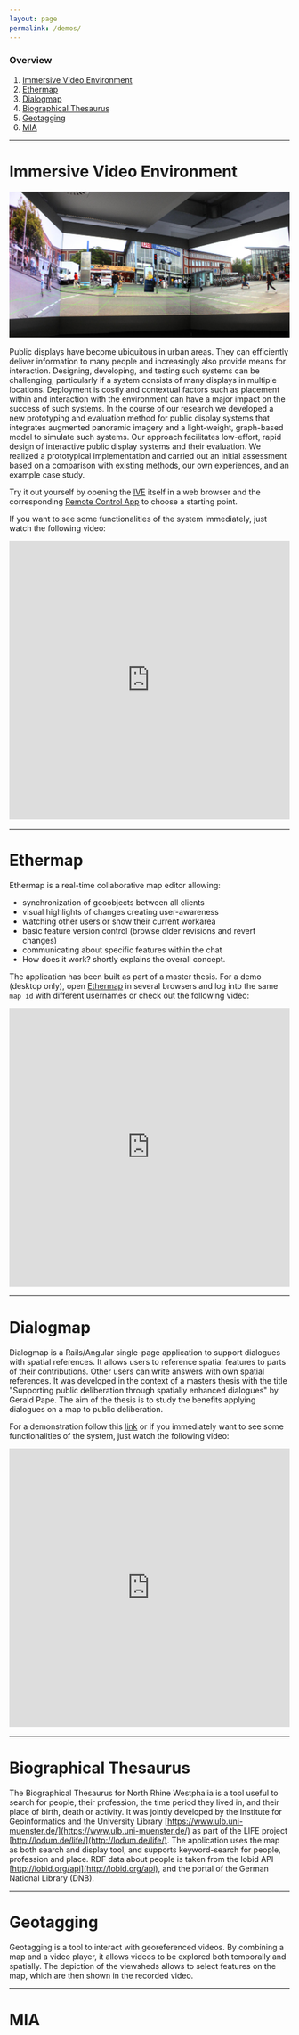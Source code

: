 ```yaml
---
layout: page
permalink: /demos/
---
```


### Overview
1. [Immersive Video Environment](#immersive-video-environment)
2. [Ethermap](#ethermap)
3. [Dialogmap](#dialogmap)
4. [Biographical Thesaurus](#biographical-thesaurus)
5. [Geotagging](#geotagging)
6. [MIA](#mia)

***

# Immersive Video Environment

![IVE](/images/ive.jpeg)

Public displays have become ubiquitous in urban areas. They can efficiently deliver information to many people and increasingly also provide means for interaction. Designing, developing, and testing such systems can be challenging, particularly if a system consists of many displays in multiple locations. Deployment is costly and contextual factors such as placement within and interaction with the environment can have a major impact on the success of such systems. In the course of our research we developed a new prototyping and evaluation method for public display systems that integrates augmented panoramic imagery and a light-weight, graph-based model to simulate such systems. Our approach facilitates low-effort, rapid design of interactive public display systems and their evaluation. We realized a prototypical implementation and carried out an initial assessment based on a comparison with existing methods, our own experiences, and an example case study.

<!-- TODO: Add URLs of the new IVE, when it is in production -->
Try it out yourself by opening the [IVE](#) itself in a web browser and the corresponding [Remote Control App](#) to choose a starting point.

If you want to see some functionalities of the system immediately, just watch the following video:

<iframe width="100%" height="500px" src="https://www.youtube.com/embed/0iaOFMc1ptU" frameborder="0" allowfullscreen></iframe>


***

# Ethermap

Ethermap is a real-time collaborative map editor allowing:

* synchronization of geoobjects between all clients
* visual highlights of changes creating user-awareness
* watching other users or show their current workarea
* basic feature version control (browse older revisions and revert changes)
* communicating about specific features within the chat
* How does it work? shortly explains the overall concept.

The application has been built as part of a master thesis. For a demo (desktop only), open [Ethermap](http://giv-sitcom.uni-muenster.de:3000) in several browsers and log into the same `map id` with different usernames or check out the following video:

<iframe width="100%" height="500px" src="https://www.youtube.com/embed/ByRp-g3egLk" frameborder="0" allowfullscreen></iframe>


***

# Dialogmap

Dialogmap is a Rails/Angular single-page application to support dialogues with spatial references. It allows users to reference spatial features to parts of their contributions. Other users can write answers with own spatial references. It was developed in the context of a masters thesis with the title "Supporting public deliberation through spatially enhanced dialogues" by Gerald Pape. The aim of the thesis is to study the benefits applying dialogues on a map to public deliberation.

<!-- TODO: http://giv-pape.uni-muenster.de is down, reinstall needed -->
For a demonstration follow this [link](#) or if you immediately want to see some functionalities of the system, just watch the following video:

<iframe width="100%" height="500px" src="https://www.youtube.com/embed/lwWGbaIyn4k" frameborder="0" allowfullscreen></iframe>


***

# Biographical Thesaurus

The Biographical Thesaurus for North Rhine Westphalia is a tool useful to search for people, their profession, the time period they lived in, and their place of birth, death or activity. It was jointly developed by the Institute for Geoinformatics and the University Library [https://www.ulb.uni-muenster.de/](https://www.ulb.uni-muenster.de/) as part of the LIFE project [http://lodum.de/life/](http://lodum.de/life/). The application uses the map as both search and display tool, and supports keyword-search for people, profession and place. RDF data about people is taken from the lobid API [http://lobid.org/api](http://lobid.org/api), and the portal of the German National Library (DNB).

<!-- TODO: Upload and insert video -->


***

# Geotagging

Geotagging is a tool to interact with georeferenced videos. By combining a map and a video player, it allows videos to be explored both temporally and spatially. The depiction of the viewsheds allows to select features on the map, which are then shown in the recorded video.

<!-- TODO: Upload and insert video -->


***

# MIA

<!-- TODO: Upload and insert video -->
